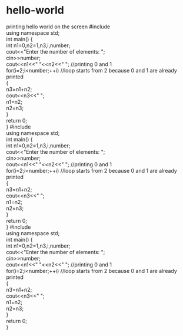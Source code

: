 # hello-world
printing hello world on the screen
#include <iostream>  
using namespace std;  
int main() {  
  int n1=0,n2=1,n3,i,number;    
 cout<<"Enter the number of elements: ";    
 cin>>number;    
 cout<<n1<<" "<<n2<<" "; //printing 0 and 1    
 for(i=2;i<number;++i) //loop starts from 2 because 0 and 1 are already printed    
 {    
  n3=n1+n2;    
  cout<<n3<<" ";    
  n1=n2;    
  n2=n3;    
 }    
   return 0;  
   }  #include <iostream>  
using namespace std;  
int main() {  
  int n1=0,n2=1,n3,i,number;    
 cout<<"Enter the number of elements: ";    
 cin>>number;    
 cout<<n1<<" "<<n2<<" "; //printing 0 and 1    
 for(i=2;i<number;++i) //loop starts from 2 because 0 and 1 are already printed    
 {    
  n3=n1+n2;    
  cout<<n3<<" ";    
  n1=n2;    
  n2=n3;    
 }    
   return 0;  
   }  #include <iostream>  
using namespace std;  
int main() {  
  int n1=0,n2=1,n3,i,number;    
 cout<<"Enter the number of elements: ";    
 cin>>number;    
 cout<<n1<<" "<<n2<<" "; //printing 0 and 1    
 for(i=2;i<number;++i) //loop starts from 2 because 0 and 1 are already printed    
 {    
  n3=n1+n2;    
  cout<<n3<<" ";    
  n1=n2;    
  n2=n3;    
 }    
   return 0;  
   }  
